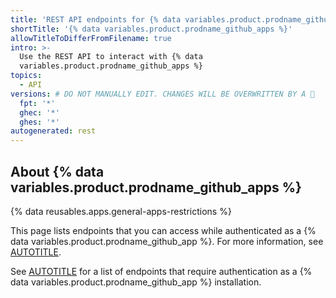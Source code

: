 ```yaml
---
title: 'REST API endpoints for {% data variables.product.prodname_github_apps %}'
shortTitle: '{% data variables.product.prodname_github_apps %}'
allowTitleToDifferFromFilename: true
intro: >-
  Use the REST API to interact with {% data
  variables.product.prodname_github_apps %}
topics:
  - API
versions: # DO NOT MANUALLY EDIT. CHANGES WILL BE OVERWRITTEN BY A 🤖
  fpt: '*'
  ghec: '*'
  ghes: '*'
autogenerated: rest
---
```


## About {% data variables.product.prodname_github_apps %}

{% data reusables.apps.general-apps-restrictions %}

This page lists endpoints that you can access while authenticated as a {% data variables.product.prodname_github_app %}. For more information, see [AUTOTITLE](/apps/creating-github-apps/authenticating-with-a-github-app/authenticating-as-a-github-app).

See [AUTOTITLE](/rest/apps/installations) for a list of endpoints that require authentication as a {% data variables.product.prodname_github_app %} installation.

<!-- Content after this section is automatically generated -->
